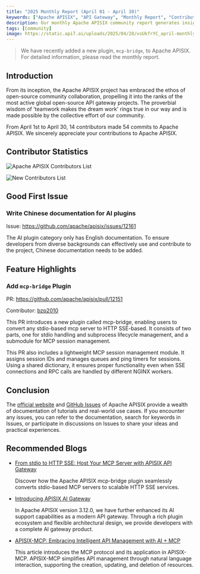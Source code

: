 ```yaml
---
title: "2025 Monthly Report (April 01 - April 30)"
keywords: ["Apache APISIX", "API Gateway", "Monthly Report", "Contributor"]
description: Our monthly Apache APISIX community report generates insights into the project's monthly developments. The reports provide a pathway into the Apache APISIX community, ensuring that you stay well-informed and actively involved.
tags: [Community]
image: https://static.api7.ai/uploads/2025/04/28/vsUkfrYC_april-monthly-report-cover-en.webp
---
```


> We have recently added a new plugin, `mcp-bridge`, to Apache APISIX. For detailed information, please read the monthly report.
<!--truncate-->

## Introduction

From its inception, the Apache APISIX project has embraced the ethos of open-source community collaboration, propelling it into the ranks of the most active global open-source API gateway projects. The proverbial wisdom of 'teamwork makes the dream work' rings true in our way and is made possible by the collective effort of our community.

From April 1st to April 30, 14 contributors made 54 commits to Apache APISIX. We sincerely appreciate your contributions to Apache APISIX.

## Contributor Statistics

![Apache APISIX Contributors List](https://static.api7.ai/uploads/2025/04/30/jAxKhTpu_2025-april-contributor-list.webp)

![New Contributors List](https://static.api7.ai/uploads/2025/04/30/mrYsDF6W_april-new-contributors.webp)

## Good First Issue

### Write Chinese documentation for AI plugins

Issue: https://github.com/apache/apisix/issues/12161

The AI plugin category only has English documentation. To ensure developers from diverse backgrounds can effectively use and contribute to the project, Chinese documentation needs to be added.

## Feature Highlights

### Add `mcp-bridge` Plugin

PR: https://github.com/apache/apisix/pull/12151

Contributor: [bzp2010](https://github.com/bzp2010)

This PR introduces a new plugin called mcp-bridge, enabling users to convert any stdio-based mcp server to HTTP SSE-based. It consists of two parts, one for stdio handling and subprocess lifecycle management, and a submodule for MCP session management.

This PR also includes a lightweight MCP session management module. It assigns session IDs and manages queues and ping timers for sessions. Using a shared dictionary, it ensures proper functionality even when SSE connections and RPC calls are handled by different NGINX workers.

## Conclusion

The [official website](https://apisix.apache.org/) and [GitHub Issues](https://github.com/apache/apisix/issues) of Apache APISIX provide a wealth of documentation of tutorials and real-world use cases. If you encounter any issues, you can refer to the documentation, search for keywords in Issues, or participate in discussions on Issues to share your ideas and practical experiences.

## Recommended Blogs

- [From stdio to HTTP SSE: Host Your MCP Server with APISIX API Gateway](https://apisix.apache.org/blog/2025/04/21/host-mcp-server-with-api-gateway/)

  Discover how the Apache APISIX mcp-bridge plugin seamlessly converts stdio-based MCP servers to scalable HTTP SSE services.

- [Introducing APISIX AI Gateway](https://apisix.apache.org/blog/2025/04/08/introducing-apisix-ai-gateway/)

  In Apache APISIX version 3.12.0, we have further enhanced its AI support capabilities as a modern API gateway. Through a rich plugin ecosystem and flexible architectural design, we provide developers with a complete AI gateway product.

- [APISIX-MCP: Embracing Intelligent API Management with AI + MCP](https://apisix.apache.org/blog/2025/04/01/embrace-intelligent-api-management-with-ai-and-mcp/)

  This article introduces the MCP protocol and its application in APISIX-MCP. APISIX-MCP simplifies API management through natural language interaction, supporting the creation, updating, and deletion of resources.
